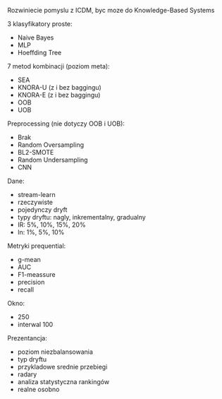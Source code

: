 Rozwiniecie pomyslu z ICDM, byc moze do Knowledge-Based Systems

3 klasyfikatory proste:
* Naive Bayes
* MLP
* Hoeffding Tree

7 metod kombinacji (poziom meta):
* SEA
* KNORA-U (z i bez baggingu)
* KNORA-E (z i bez baggingu)
* OOB
* UOB

Preprocessing (nie dotyczy OOB i UOB):
* Brak
* Random Oversampling
* BL2-SMOTE
* Random Undersampling
* CNN

Dane:
* stream-learn
* rzeczywiste
* pojedynczy dryft
* typy dryftu: nagly, inkrementalny, gradualny
* IR: 5%, 10%, 15%, 20%
* ln: 1%, 5%, 10% 

Metryki prequential:
* g-mean
* AUC
* F1-meassure
* precision
* recall

Okno:
* 250
* interwal 100

Prezentancja:
* poziom niezbalansowania
* typ dryftu
* przykladowe srednie przebiegi
* radary
* analiza statystyczna rankingów
* realne osobno
